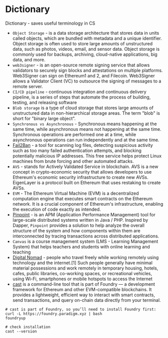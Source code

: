 # Dictionary
Dictionary - saves useful terminology in CS

- `Object Storage` -  is a data storage architecture that stores data in units called objects, which are bundled with metadata and a unique identifier. Object storage is often used to store large amounts of unstructured data, such as photos, videos, email, and sensor data. Object storage is commonly used for backups, archiving, cloud-native applications, big data, and more. 
- `web3signer` - is an open-source remote signing service that allows validators to securely sign blocks and attestations on multiple platforms. Web3Signer can sign on Ethereum1 and 2, and Filecoin. Web3Signer allows a  Validator Client (VC) to outsource the signing of messages to a remote server.
- `CI/CD pipeline` - continuous integration and continuous delivery pipeline, is a series of steps that automate the process of building, testing, and releasing software
- `Blob storage` is a type of cloud storage that stores large amounts of unstructured data in non-hierarchical storage areas. The term "blob" is short for "binary large object". 
- `Synchronous vs Asynchronous` -  Synchronous means happening at the same time, while asynchronous means not happening at the same time. Synchronous operations are performed one at a time, while asynchronous operations can run independently and at the same time. 
- [Fail2Ban](https://siddhivinayak-sk.medium.com/prevent-your-website-from-brute-force-attacks-use-fail2ban-to-block-malicious-clients-92b15b5ae4ec) - a tool for scanning log files, detecting suspicious activity such as too many failed authentication attempts, and blocking potentially malicious IP addresses. This free service helps protect Linux machines from brute forcing and other automated attacks.
- `AVS` - stands for Actively Validated Service in blockchain. AVS is a new concept in crypto-economic security that allows developers to use Ethereum's economic security infrastructure to create new AVSs. EigenLayer is a protocol built on Ethereum that uses restaking to create AVSs.
- `EVM` - The Ethereum Virtual Machine (EVM) is a decentralized computation engine that executes smart contracts on the Ethereum network. It is a crucial component of Ethereum's infrastructure, enabling the execution of code exactly as intended.
- [Pinpoint](https://pinpoint-apm.gitbook.io/pinpoint) - is an APM (Application Performance Management) tool for large-scale distributed systems written in Java / PHP. Inspired by Dapper, `Pinpoint` provides a solution to help analyze the overall structure of the system and how components within them are interconnected by tracing transactions across distributed applications.
- `Canvas` is a course management system (LMS - Learning Management System) that helps teachers and students with online learning and teaching
- [Digital Nomad](https://en.wikipedia.org/wiki/Digital_nomad) -  people who travel freely while working remotely using technology and the internet.[1] Such people generally have minimal material possessions and work remotely in temporary housing, hotels, cafes, public libraries, co-working spaces, or recreational vehicles, using Wi-Fi, smartphones or mobile hotspots to access the Internet
- [cast](https://www.raycast.com/merklefruit/foundry-cast-cli) is a command-line tool that is part of Foundry — a development framework for Ethereum and other EVM-compatible blockchains. It provides a lightweight, efficient way to interact with smart contracts, send transactions, and query on-chain data directly from your terminal.
```
# cast is part of Foundry, so you’ll need to install Foundry first:
curl -L https://foundry.paradigm.xyz | bash
foundryup

# check installation
cast --version
```
